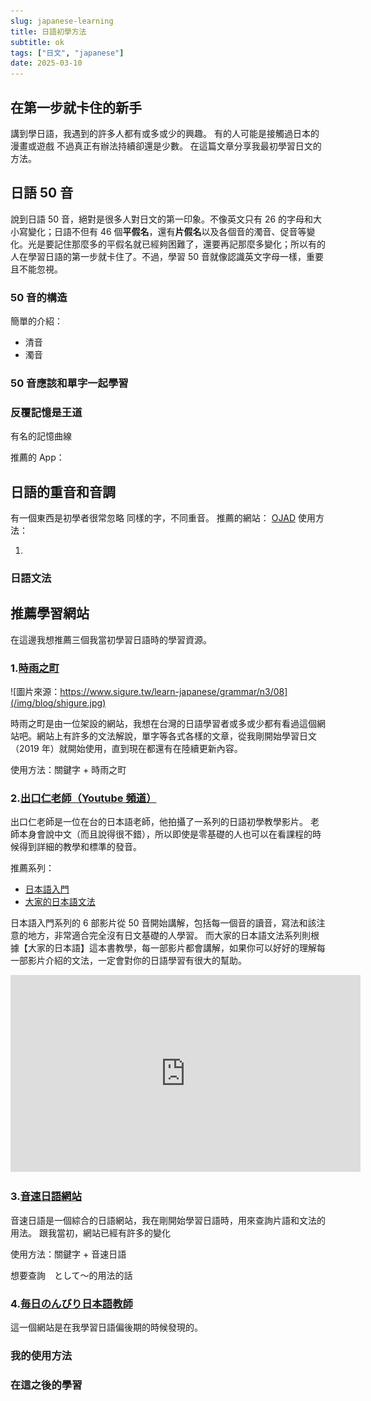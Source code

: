 ```yaml
---
slug: japanese-learning
title: 日語初學方法
subtitle: ok
tags: ["日文", "japanese"]
date: 2025-03-10
---
```


## 在第一步就卡住的新手

講到學日語，我遇到的許多人都有或多或少的興趣。
有的人可能是接觸過日本的漫畫或遊戲
不過真正有辦法持續卻還是少數。
在這篇文章分享我最初學習日文的方法。

## 日語 50 音

說到日語 50 音，絕對是很多人對日文的第一印象。不像英文只有 26 的字母和大小寫變化；日語不但有 46 個**平假名**，還有**片假名**以及各個音的濁音、促音等變化。光是要記住那麼多的平假名就已經夠困難了，還要再記那麼多變化；所以有的人在學習日語的第一步就卡住了。不過，學習 50 音就像認識英文字母一樣，重要且不能忽視。

### 50 音的構造

簡單的介紹：

- 清音
- 濁音

### 50 音應該和單字一起學習

### 反覆記憶是王道

有名的記憶曲線

推薦的 App：

## 日語的重音和音調

有一個東西是初學者很常忽略
同樣的字，不同重音。
推薦的網站：
[OJAD](https://www.gavo.t.u-tokyo.ac.jp/ojad/zho/pages/home)
使用方法：

1.

### 日語文法

## 推薦學習網站

在這邊我想推薦三個我當初學習日語時的學習資源。

### 1.[時雨之町](https://www.sigure.tw/)

![圖片來源：https://www.sigure.tw/learn-japanese/grammar/n3/08](/img/blog/shigure.jpg)

時雨之町是由一位架設的網站，我想在台灣的日語學習者或多或少都有看過這個網站吧。網站上有許多的文法解說，單字等各式各樣的文章，從我剛開始學習日文（2019 年）就開始使用，直到現在都還有在陸續更新內容。

使用方法：關鍵字 + 時雨之町

### 2.[出口仁老師（Youtube 頻道）](https://www.youtube.com/@deguchi)

出口仁老師是一位在台的日本語老師，他拍攝了一系列的日語初學教學影片。
老師本身會說中文（而且說得很不錯），所以即使是零基礎的人也可以在看課程的時候得到詳細的教學和標準的發音。

推薦系列：

- [日本語入門](https://www.youtube.com/playlist?list=PLynCeSdpMqxBipKl9EHnBzZFzBnGuB108)
- [大家的日本語文法](https://www.youtube.com/playlist?list=PLynCeSdpMqxCW-AfMtmIlASAMUVq8wX6k)

日本語入門系列的 6 部影片從 50 音開始講解，包括每一個音的讀音，寫法和該注意的地方，非常適合完全沒有日文基礎的人學習。
而大家的日本語文法系列則根據【大家的日本語】這本書教學，每一部影片都會講解，如果你可以好好的理解每一部影片介紹的文法，一定會對你的日語學習有很大的幫助。

<iframe width="560" height="315" src="https://www.youtube.com/embed/08jCjRkv9zc?si=4hd1pJp5FCL51rb2" title="出口仁日語" frameborder="0" allow="accelerometer; autoplay; clipboard-write; encrypted-media; gyroscope; picture-in-picture; web-share" referrerpolicy="strict-origin-when-cross-origin" allowfullscreen></iframe>

### 3.[音速日語網站](https://jp.sonic-learning.com/)

音速日語是一個綜合的日語網站，我在剛開始學習日語時，用來查詢片語和文法的用法。
跟我當初，網站已經有許多的變化

使用方法：關鍵字 + 音速日語

想要查詢　として〜的用法的話

### 4.[毎日のんびり日本語教師](https://mainichi-nonbiri.com/)

這一個網站是在我學習日語偏後期的時候發現的。

### 我的使用方法

### 在這之後的學習
